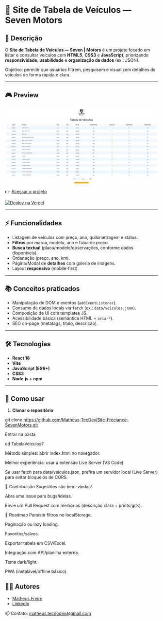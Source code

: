 # 🚗 Site de Tabela de Veículos — Seven Motors

## 📖 Descrição

O **Site de Tabela de Veículos — Seven | Motors** é um projeto focado em listar e consultar veículos com **HTML5**, **CSS3** e **JavaScript**, priorizando **responsividade**, **usabilidade** e **organização de dados** (ex.: JSON).

Objetivo: permitir que usuários filtrem, pesquisem e visualizem detalhes de veículos de forma rápida e clara.

---

## 🎮 Preview

![Preview](./Images/Seven.png)

👉 [Acessar o projeto](https://site-freelance-seven-motors.vercel.app/)

[![Deploy na Vercel](https://vercel.com/button)](https://site-freelance-seven-motors.vercel.app/)

---

## ⚡ Funcionalidades

- Listagem de veículos com preço, ano, quilometragem e status.
- **Filtros** por marca, modelo, ano e faixa de preço.
- **Busca textual** (placa/modelo/observações, conforme dados disponíveis).
- Ordenação (preço, ano, km).
- Página/Modal de **detalhes** com galeria de imagens.
- Layout **responsivo** (mobile-first).

---

## 📚 Conceitos praticados

- Manipulação de DOM e eventos (`addEventListener`).
- Consumo de dados locais via `fetch` (ex.: `data/veiculos.json`).
- Composição de UI com templates JS.
- Acessibilidade básica (semântica HTML + `aria-*`).
- SEO on-page (metatags, título, descrição).

---

## 🛠️ Tecnologias
- **React 18**
- **Vite**
- **JavaScript (ES6+)**
- **CSS3**
- **Node.js + npm**

---

## 🚀 Como usar

1. **Clonar o repositório**

git clone https://github.com/Matheus-TecDev/Site-Freelance-SevenMotors.git

Entrar na pasta

cd TabelaVeiculos7

Método simples: abrir index.html no navegador.

Melhor experiência: usar a extensão Live Server (VS Code).

Se usar fetch para data/veiculos.json, prefira um servidor local (Live Server) para evitar bloqueios de CORS.

🤝 Contribuição
Sugestões são bem-vindas!

Abra uma issue para bugs/ideias.

Envie um Pull Request com melhorias (descrição clara + prints/gifs).

📌 Roadmap
 Persistir filtros no localStorage.

 Paginação ou lazy loading.

 Favoritos/salvos.

 Exportar tabela em CSV/Excel.

 Integração com API/planilha externa.

 Tema dark/light.

 PWA (instalável/offline básico).

## 👨‍💻 Autores

- [Matheus Freire](https://github.com/Matheus-TecDev)  
- [LinkedIn](https://www.linkedin.com/in/matheus-freire-martins-da-costa-318622376/)

📫 Contato: matheus.tecnodev@gmail.com